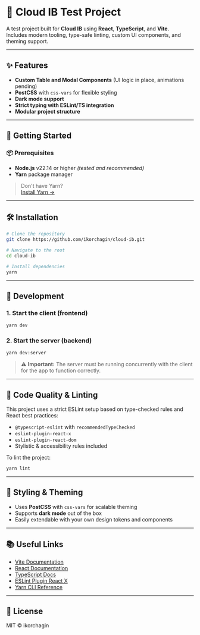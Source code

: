 # 🧪 Cloud IB Test Project

A test project built for **Cloud IB** using **React**, **TypeScript**, and **Vite**.  
Includes modern tooling, type-safe linting, custom UI components, and theming support.

---

## ✨ Features

- **Custom Table and Modal Components** (UI logic in place, animations pending)
- **PostCSS** with `css-vars` for flexible styling
- **Dark mode support**
- **Strict typing with ESLint/TS integration**
- **Modular project structure**

---

## 🚀 Getting Started

### 📦 Prerequisites

- **Node.js** v22.14 or higher _(tested and recommended)_
- **Yarn** package manager

> Don't have Yarn?  
> [Install Yarn →](https://classic.yarnpkg.com/en/docs/install/)

---

## 🛠️ Installation

```bash
# Clone the repository
git clone https://github.com/ikorchagin/cloud-ib.git

# Navigate to the root
cd cloud-ib

# Install dependencies
yarn
```

---

## 🔧 Development

### 1. Start the **client** (frontend)

```bash
yarn dev
```

### 2. Start the **server** (backend)

```bash
yarn dev:server
```

> ⚠️ **Important:** The server must be running concurrently with the client for the app to function correctly.

---

## 🧹 Code Quality & Linting

This project uses a strict ESLint setup based on type-checked rules and React best practices:

- `@typescript-eslint` with `recommendedTypeChecked`
- `eslint-plugin-react-x`
- `eslint-plugin-react-dom`
- Stylistic & accessibility rules included

To lint the project:

```bash
yarn lint
```

---

## 🎨 Styling & Theming

- Uses **PostCSS** with `css-vars` for scalable theming
- Supports **dark mode** out of the box
- Easily extendable with your own design tokens and components

---

## 📚 Useful Links

- [Vite Documentation](https://vitejs.dev/)
- [React Documentation](https://reactjs.org/)
- [TypeScript Docs](https://www.typescriptlang.org/docs/)
- [ESLint Plugin React X](https://github.com/facebook/react/tree/main/packages/eslint-plugin-react-x)
- [Yarn CLI Reference](https://classic.yarnpkg.com/en/docs/cli/)

---

## 📝 License

MIT © ikorchagin
